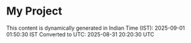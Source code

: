 # My Project

This content is dynamically generated in Indian Time (IST): 2025-09-01 01:50:30 IST
Converted to UTC: 2025-08-31 20:20:30 UTC
